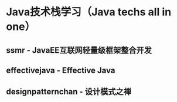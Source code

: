 # Java技术栈学习（Java techs all in one）

## ssmr - JavaEE互联网轻量级框架整合开发
## effectivejava - Effective Java
## designpatternchan - 设计模式之禅
